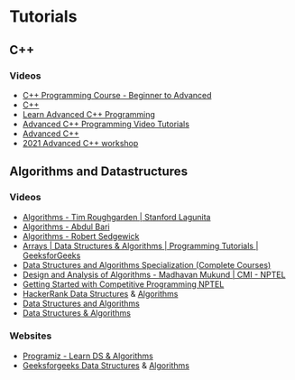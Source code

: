 # Tutorials

## C++
### Videos
* [C++ Programming Course - Beginner to Advanced](https://youtu.be/zADj0k0waFY)
* [C++](https://youtube.com/playlist?list=PLlrATfBNZ98dudnM48yfGUldqGD0S4FFb)
* [Learn Advanced C++ Programming](https://youtube.com/playlist?list=PL6tEaVUU83w2__ngt9Ier5vAM1b9ZJgQi)
* [Advanced C++ Programming Video Tutorials](https://youtube.com/playlist?list=PLfVsf4Bjg79AxxmZwARAh3J9SHNGarty8)
* [Advanced C++](https://youtube.com/playlist?list=PLE28375D4AC946CC3)
* [2021 Advanced C++ workshop](https://youtube.com/playlist?list=PL1tk5lGm7zvSoZ_u9U_mkI5Bss45bGCyv)

## Algorithms and Datastructures
### Videos
* [Algorithms - Tim Roughgarden | Stanford Lagunita](https://youtube.com/playlist?list=PLEAYkSg4uSQ37A6_NrUnTHEKp6EkAxTMa)
* [Algorithms - Abdul Bari](https://youtube.com/playlist?list=PLDN4rrl48XKpZkf03iYFl-O29szjTrs_O)
* [Algorithms - Robert Sedgewick](https://youtube.com/playlist?list=PLRdD1c6QbAqJn0606RlOR6T3yUqFWKwmX)
* [Arrays | Data Structures & Algorithms | Programming Tutorials | GeeksforGeeks](https://youtube.com/playlist?list=PLqM7alHXFySEQDk2MDfbwEdjd2svVJH9p)
* [Data Structures and Algorithms Specialization (Complete Courses)](https://youtube.com/playlist?list=PL7T06JEc5PF6TvzRSaGM81zhh5AhEC0XB)
* [Design and Analysis of Algorithms - Madhavan Mukund | CMI - NPTEL](https://youtube.com/playlist?list=PLEAYkSg4uSQ1YxqcmBjCdK9oX1m-JDEx2)
* [Getting Started with Competitive Programming NPTEL](https://youtube.com/playlist?list=PLVNwAojaYUN9KW2q60ziWG0UEYSmR3wnj)
* [HackerRank Data Structures](https://youtube.com/playlist?list=PLI1t_8YX-Apv-UiRlnZwqqrRT8D1RhriX) & [Algorithms](https://youtube.com/playlist?list=PLI1t_8YX-ApvMthLj56t1Rf-Buio5Y8KL)
* [Data Structures and Algorithms](https://youtube.com/playlist?list=PLBZBJbE_rGRV8D7XZ08LK6z-4zPoWzu5H)
* [Data Structures & Algorithms](https://youtube.com/playlist?list=PL-DDW8QIRjNPa_dekX76dR996d2bo8Td3)

### Websites
* [Programiz - Learn DS & Algorithms](https://www.programiz.com/dsa)
* [Geeksforgeeks Data Structures](https://www.geeksforgeeks.org/data-structures/) & [Algorithms](https://www.geeksforgeeks.org/fundamentals-of-algorithms)
